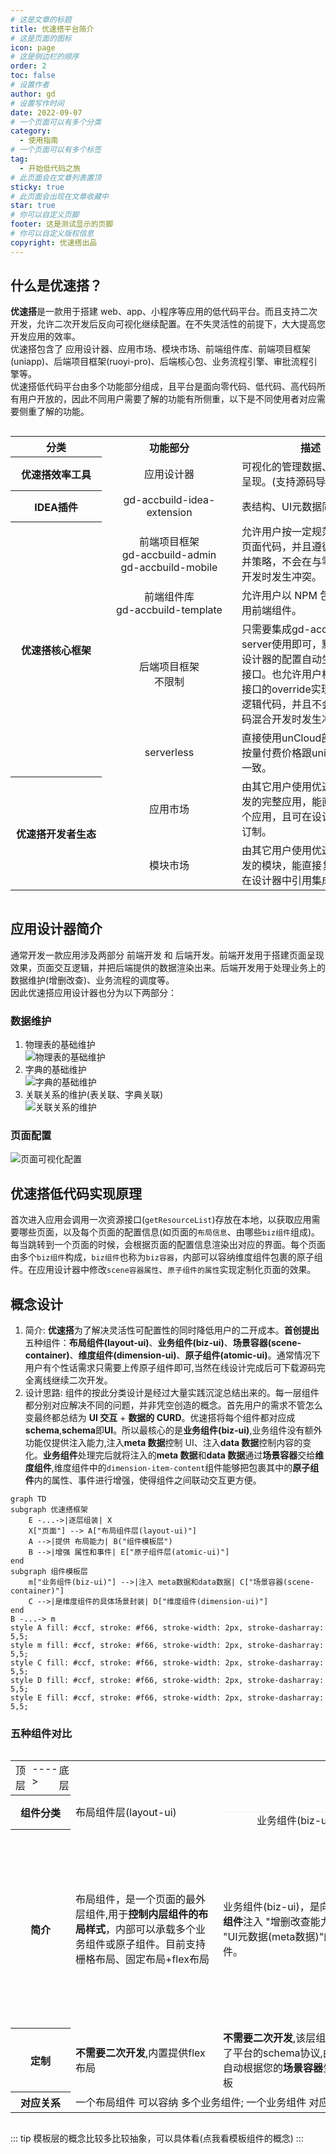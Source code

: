 ```yaml
---
# 这是文章的标题
title: 优速搭平台简介
# 这是页面的图标
icon: page
# 这是侧边栏的顺序
order: 2
toc: false
# 设置作者
author: gd
# 设置写作时间
date: 2022-09-07
# 一个页面可以有多个分类
category:
  - 使用指南
# 一个页面可以有多个标签
tag:
  - 开始低代码之旅
# 此页面会在文章列表置顶
sticky: true
# 此页面会出现在文章收藏中
star: true
# 你可以自定义页脚
footer: 这是测试显示的页脚
# 你可以自定义版权信息
copyright: 优速搭出品
---
```


## 什么是优速搭？

**优速搭**是一款用于搭建 web、app、小程序等应用的低代码平台。而且支持二次开发，允许二次开发后反向可视化继续配置。在不失灵活性的前提下，大大提高您开发应用的效率。<br/>
优速搭包含了 应用设计器、应用市场、模块市场、前端组件库、前端项目框架(uniapp)、后端项目框架(ruoyi-pro)、后端核心包、业务流程引擎、审批流程引擎等。<br/>
优速搭低代码平台由多个功能部分组成，且平台是面向零代码、低代码、高代码所有用户开放的，因此不同用户需要了解的功能有所侧重，以下是不同使用者对应需要侧重了解的功能。

<style>
  .gd-acc--function{
    text-align:center;
    min-width:200px;
  }
  .gd-acc--desc{
    text-align:left;
    min-width:220px;
  }
  .gd-acc--design-for{
    text-align:center;
    min-width:100px;
  }
  .gd-acc--plan{
    text-align:left;
    min-width:150px;
  }
</style>
<div style="overflow-x:scroll;min-width:100%;">
<table>
    <tr>
        <th style="min-width:80px;">分类</th>
        <th style="min-width:130px;">功能部分</th>
        <th>描述</th>
        <th>使用群体</th>
        <th>开发进展与计划</th>
    </tr>
    <tr>
        <th style="min-width:120px;" >优速搭效率工具</th>
        <td class="gd-acc--function">应用设计器</td>
        <td class="gd-acc--desc">可视化的管理数据、配置页面呈现。(支持源码导出)</td>
        <td class="gd-acc--design-for">零代码 NoCode</td>
        <td class="gd-acc--plan">持续完善中并且可以使用</td>
    </tr>
    <tr>
        <th style="min-width:130px;">IDEA插件</th>
        <td class="gd-acc--function">gd-accbuild-idea-extension</td>
        <td class="gd-acc--desc">表结构、UI元数据同步等功能</td>
        <td  class="gd-acc--design-for">低代码 LowCode</td>
        <td class="gd-acc--plan">暂未完善,暂不可用</td>
    </tr>
    <tr>
        <th style="min-width:120px;" rowspan="4">优速搭核心框架</th>
        <td class="gd-acc--function"><div>前端项目框架</div><div>gd-accbuild-admin</div><div>gd-accbuild-mobile</div></td>
        <td class="gd-acc--desc">允许用户按一定规范修改前端页面代码，并且遵循一定的合并策略，不会在与零代码混合开发时发生冲突。</td>
        <td  class="gd-acc--design-for">低代码 LowCode</td>
        <td class="gd-acc--plan">持续完善中可以使用</td>
    </tr>
    <tr>
        <td class="gd-acc--function"><div>前端组件库</div><div>gd-accbuild-template</div></td>
        <td class="gd-acc--desc">允许用户以 NPM 包的方式使用前端组件。</td>
        <td  class="gd-acc--design-for">高代码 ProCode</td>
        <td class="gd-acc--plan">持续完善中可以使用</td>
    </tr>
    <tr>
        <td class="gd-acc--function"><div>后端项目框架</div><div>不限制</div></td>
        <td class="gd-acc--desc">只需要集成gd-accbuild-server使用即可，默认会根据设计器的配置自动生成CRUD接口。也允许用户根据请求api接口的override实现定制后端逻辑代码，并且不会在与零代码混合开发时发生冲突。</td>
        <td  class="gd-acc--design-for">低代码 LowCode</td>
        <td class="gd-acc--plan">暂未完善,暂不可用。目前使用的是nodejs,计划使用kotlin/js重写,发布成maven包和npm包</td>
    </tr>
    <tr>
        <td class="gd-acc--function">serverless</td>
        <td class="gd-acc--desc">直接使用unCloud部署后端，按量付费价格跟uniCloud标准一致。</td>
        <td  class="gd-acc--design-for">低代码 LowCode</td>
        <td class="gd-acc--plan">持续完善中可以使用</td>
    </tr>
    <tr>
    <th style="min-width:130px;" rowspan="2">优速搭开发者生态</th>
        <td class="gd-acc--function">应用市场</td>
        <td class="gd-acc--desc">由其它用户使用优速搭平台开发的完整应用，能直接复用整个应用，且可在设计器中自己订制。</td>
        <td  class="gd-acc--design-for">零代码 NoCode</td>
        <td class="gd-acc--plan">持续完善中可以使用</td>
    </tr>
    <tr>
        <td class="gd-acc--function">模块市场</td>
        <td class="gd-acc--desc">由其它用户使用优速搭平台开发的模块，能直接复用，且可在设计器中引用集成该模块。</td>
        <td  class="gd-acc--design-for">零代码 NoCode</td>
        <td class="gd-acc--plan">持续完善中可以使用</td>
    </tr>
</table>
</div>

## 应用设计器简介

通常开发一款应用涉及两部分 前端开发 和 后端开发。前端开发用于搭建页面呈现效果，页面交互逻辑，并把后端提供的数据渲染出来。后端开发用于处理业务上的数据维护(增删改查)、业务流程的调度等。<br/>
因此优速搭应用设计器也分为以下两部分：

### 数据维护

1. 物理表的基础维护<br/>
   <img :src="$withBase('/images/1.1Designer-DataMgr.png')" alt="物理表的基础维护" />
2. 字典的基础维护<br/>
   <img :src="$withBase('/images/1.2Designer-DictMgr.png')" alt="字典的基础维护" />
3. 关联关系的维护(表关联、字典关联)<br/>
   <img :src="$withBase('/images/1.3Designer-RelationMgr.png')" alt="关联关系的维护" />

### 页面配置

<img :src="$withBase('/images/2.2Designer-SettingPage.png')" alt="页面可视化配置" />

## 优速搭低代码实现原理

首次进入应用会调用一次资源接口(`getResourceList`)存放在本地，以获取应用需要哪些页面，以及每个页面的配置信息(如页面的`布局信息`、由哪些`biz组件`组成)。每当跳转到一个页面的时候，会根据页面的配置信息渲染出对应的界面。每个页面由多个`biz组件`构成，`biz组件`也称为`biz容器`，内部可以容纳维度组件包裹的原子组件。在应用设计器中修改`scene容器属性`、`原子组件的属性`实现定制化页面的效果。

## 概念设计

1. 简介: **优速搭**为了解决灵活性可配置性的同时降低用户的二开成本。**首创提出**五种组件：**布局组件(layout-ui)**、**业务组件(biz-ui)**、**场景容器(scene-container)**、**维度组件(dimension-ui)**、**原子组件(atomic-ui)**。通常情况下用户有个性话需求只需要上传原子组件即可,当然在线设计完成后可下载源码完全离线继续二次开发。
2. 设计思路: 组件的按此分类设计是经过大量实践沉淀总结出来的。每一层组件都分别对应解决不同的问题，并非凭空创造的概念。首先用户的需求不管怎么变最终都总结为 **UI 交互** + **数据的 CURD**。优速搭将每个组件都对应成**schema**,**schema**即**UI**。所以最核心的是**业务组件(biz-ui)**,业务组件没有额外功能仅提供注入能力,注入**meta 数据**控制 UI、注入**data 数据**控制内容的变化。**业务组件**处理完后就将注入的**meta 数据**和**data 数据**通过**场景容器**交给**维度组件**,维度组件中的`dimension-item-content`组件能够把包裹其中的**原子组件**内的属性、事件进行增强，使得组件之间联动交互更方便。

```mermaid
graph TD
subgraph 优速搭框架
    E -...->|逐层组装| X
    X["页面"] --> A["布局组件层(layout-ui)"]
    A -->|提供 布局能力| B("组件模板层")
    B -->|增强 属性和事件| E["原子组件层(atomic-ui)"]
end
subgraph 组件模板层
    m["业务组件(biz-ui)"] -->|注入 meta数据和data数据| C["场景容器(scene-container)"]
    C -->|是维度组件的具体场景封装| D["维度组件(dimension-ui)"]
end
B -...-> m
style A fill: #ccf, stroke: #f66, stroke-width: 2px, stroke-dasharray: 5,5;
style m fill: #ccf, stroke: #f66, stroke-width: 2px, stroke-dasharray: 5,5;
style C fill: #ccf, stroke: #f66, stroke-width: 2px, stroke-dasharray: 5,5;
style D fill: #ccf, stroke: #f66, stroke-width: 2px, stroke-dasharray: 5,5;
style E fill: #ccf, stroke: #f66, stroke-width: 2px, stroke-dasharray: 5,5;
```

### 五种组件对比

<div style="overflow-x:scroll;min-width:100%;">
<table>
<tr style=""><td colspan="10" style="min-width:100%;display:flex;flex-direction: row;justify-content:space-between;"><div>顶层</div><div style="widtn:100px;">----></div><div>底层</div></td></tr>
    <tr>
        <th style="min-width:80px;">组件分类</th>
        <td>布局组件层(layout-ui)</td>
        <td colspan="3">
        <div style="display:flex;flex-direction:column;justify-content:center;align-items:center;width:100%;">
        <div style="width:100%;text-align:center;border-bottom:0.5px #eee solid;">模板组件层</div>
        <div style="display:flex;flex-direction:row;width:100%;">
        <div style="flex:1;width:100%;text-align:center;">业务组件(biz-ui)</div>
        <div style="flex:1;width:100%;text-align:center;">场景容器(scene-container)</div>
        <div style="flex:1;width:100%;text-align:center;">维度组件(dimension-ui)</div>
        </div>
        </div>
        </td>  
        <!--   -->
        <!-- <td>维度组件(dimension-ui)</td>  -->
        <td>原子组件层(atomic-ui)</td> 
    </tr>
    <tr>
        <th style="min-width:80px;">简介</th>
        <td style="min-width:220px;">布局组件，是一个页面的最外层组件,用于<strong>控制内层组件的布局样式</strong>，内部可以承载多个业务组件或原子组件。目前支持栅格布局、固定布局+flex布局</td>
        <td style="min-width:220px;">业务组件(biz-ui)，是向<strong>下一层组件</strong>注入 "增删改查能力" + "UI元数据(meta数据)"的组件。</td>
        <td style="min-width:220px;">场景容器(scene-container)，是对<strong>维度组件</strong>的具体实现，按**主数据**类型分为一维容器:表单、二维容器:表格、卡片列表等。</td>
        <td style="min-width:220px;">维度组件，维度组件不是凭空创造的概念，是为了解决低代码平台组件间联动交互等问题。维度组件<strong>包裹</strong>了原子组件，<strong>增强了 内部原子组件的属性和事件</strong>。维度组件分为 一维型:对象型容器(表单)、二维型:数组型容器(表格、循环的卡片等)。表单中的每一项原子组件 与 其它原子组件的联动;表格中每行每列与其它行列的联动。都可以通过在事件回调中修改对应的meta数据来实现。</td>
        <td style="min-width:220px;">原子组件，最基础的组件。用户可以任意写逻辑。如果原子组件编写了<strong>配置文件</strong>，则说明允许暴露给维度组件包裹，则可以通过内部的事件参数来读写其它的meta数据。</td>
    </tr>
    <tr>
    <th style="min-width:80px;">定制</th>
    <td><strong>不需要二次开发</strong>,内置提供flex布局</td>
    <td><strong>不需要二次开发</strong>,该层组件规范了平台的schema协议,由平台自动根据您的<strong>场景容器</strong>生成模板</td>
    <td><strong>可以二次开发</strong>,不同场景使用的组件内部逻辑在这里定义</td>
    <td><strong>不需要二次开发</strong>,由平台自动根据您的<strong>原子组件</strong>生成模板</td>
    <td><strong>可以二次开发</strong>,可以任意写符合vue规范的组件</td>
    </tr>
    <tr>
    <th style="min-width:80px;">对应关系</th>
    <td colspan="5">
    一个布局组件 可以容纳 多个业务组件;
    一个业务组件 对应 一个场景容器;
    一个场景容器 可以容纳 多个原子组件。
    </td>
    </tr>
</table>
</div>

::: tip
模板层的概念比较多比较抽象，可以具体看<router-link :to="'/zh/development/fontend/组件开发篇/模板组件层/intro.md'">(点我看模板组件的概念)</router-link>
:::
